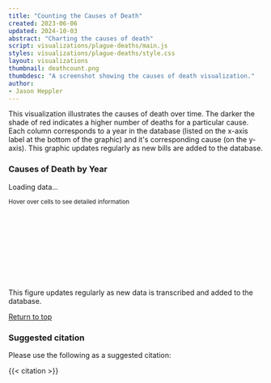 ```yaml
---
title: "Counting the Causes of Death"
created: 2023-06-06
updated: 2024-10-03
abstract: "Charting the causes of death"
script: visualizations/plague-deaths/main.js
styles: visualizations/plague-deaths/style.css
layout: visualizations
thumbnail: deathcount.png
thumbdesc: "A screenshot showing the causes of death visualization."
author:
- Jason Heppler
---
```


This visualization illustrates the causes of death over time. The darker the shade of red indicates a higher number of deaths for a particular cause. Each column corresponds to a year in the database (listed on the x-axis label at the bottom of the graphic) and it's corresponding cause (on the y-axis). This graphic updates regularly as new bills are added to the database.

<div id="row">
    <h3>Causes of Death by Year</h3>
    <div class="loading_chart">Loading data...</div>
    <p class="text-gray-600 mb-2 italic"><small>Hover over cells to see detailed information</small></p>
    <svg id="chart"></svg>
    <figcaption>This figure updates regularly as new data is transcribed and added to the database.</figcaption>
    <p><a href="#top">Return to top</a></p>
</div>

### Suggested citation

Please use the following as a suggested citation:

{{< citation >}}
